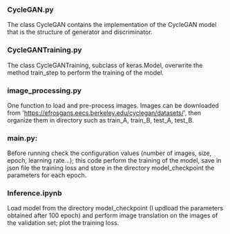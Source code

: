 ### CycleGAN.py
The class CycleGAN contains the implementation of the CycleGAN model that is the structure of generator and discriminator.

### CycleGANTraining.py
The class CycleGANTraining, subclass of keras.Model, overwrite the method train_step to perform the training of the model.

### image_processing.py
One function to load and pre-process images. Images can be downloaded from 'https://efrosgans.eecs.berkeley.edu/cyclegan/datasets/', then organize them in directory such as train_A, train_B, test_A, test_B.

### main.py: 
Before running check the configuration values (number of images, size, epoch, learning rate...); this code perform the training of the model, save in json file the training loss and store in the directory model_checkpoint the parameters for each epoch.

### Inference.ipynb
Load model from the directory model_checkpoint (I updload the parameters obtained after 100 epoch) and perform image translation on the images of the validation set; plot the training loss.
